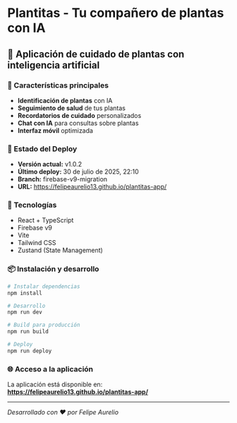 # Plantitas - Tu compañero de plantas con IA

## 🌱 Aplicación de cuidado de plantas con inteligencia artificial

### 📱 Características principales
- **Identificación de plantas** con IA
- **Seguimiento de salud** de tus plantas
- **Recordatorios de cuidado** personalizados
- **Chat con IA** para consultas sobre plantas
- **Interfaz móvil** optimizada

### 🚀 Estado del Deploy
- **Versión actual:** v1.0.2
- **Último deploy:** 30 de julio de 2025, 22:10
- **Branch:** firebase-v9-migration
- **URL:** https://felipeaurelio13.github.io/plantitas-app/

### 🔧 Tecnologías
- React + TypeScript
- Firebase v9
- Vite
- Tailwind CSS
- Zustand (State Management)

### 📦 Instalación y desarrollo

```bash
# Instalar dependencias
npm install

# Desarrollo
npm run dev

# Build para producción
npm run build

# Deploy
npm run deploy
```

### 🌐 Acceso a la aplicación
La aplicación está disponible en: **https://felipeaurelio13.github.io/plantitas-app/**

---
*Desarrollado con ❤️ por Felipe Aurelio*

